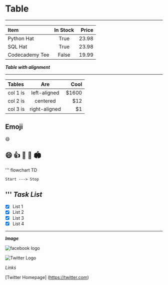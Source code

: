 

# Table #
---

| Item              | In Stock | Price |
| :---------------- | :------: | ----: |
| Python Hat        |   True   | 23.98 |
| SQL Hat           |   True   | 23.98 |
| Codecademy Tee    |  False   | 19.99 |
___Table with alignment___

---

| Tables   |      Are      |  Cool |
|:----------|:-------------:|------:|
| col 1 is |  left-aligned | $1600 |
| col 2 is |    centered   |   $12 |
| col 3 is | right-aligned |    $1 |


Emoji
---

:smile:

:smile: :+1: :tada: :rocket: :stadium:
---
'''
flowchart TD

    Start ---> Stop

'''
  ***Task List***
   ---
   - [x] List 1
   - [x] List 2
   - [x] List 3
   - [x] List 4

 ---
 ___Image___


  ![facebook logo](./logo.Jpeg  "facebook")
  
  ![Twitter Logo](./logo.Jpeg  "Twitter")

 *Links*


 [Twitter Homepage] (https://twitter.com)
